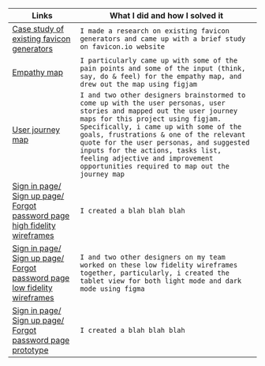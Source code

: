 
| Links                           | What I did and how I solved it                                                                                              |
| ------------------------------ | -------------------------------------------------------------------------------------------------------- |
|  <a href="https://docs.google.com/document/d/1J7jvr_cC2xHMY3fqC1iIx4ISejJeYngvs3YTUyIvJDg/edit?usp=sharing" target="_blank">Case study of existing favicon generators </a>    | `I made a research on existing favicon generators and came up with a brief study on favicon.io website`                       
|  <a href="https://www.figma.com/file/Z57h49rlRcBq3VTFUiPWKU/EMPATHY-MAP-TEAM-61?node-id=0%3A1" target="_blank">Empathy map </a>    | `I particularly came up with some of the pain points and some of the input (think, say, do & feel) for the empathy map, and drew out the map using figjam`  
|  <a href="https://www.figma.com/file/xluCIzUNDGtsdNn3EAfwdF/USER-JOURNEY-MAP-TEAM_61?node-id=0%3A1" target="_blank">User journey map </a>    | `I and two other designers brainstormed to come up with the user personas, user stories and mapped out the user journey maps for this project using figjam. Specifically, i came up with some of the goals, frustrations & one of the relevant quote for the user personas, and suggested inputs for the actions, tasks list, feeling adjective and improvement opportunities required to map out the journey map`  
|  <a href="https://www.figma.com/file/7ROIRXkH1vczk64DN2bOr1/Sign-in-page%2F-Sign-up-page-%2F-Forgot-password-page-(HIFI)?node-id=0%3A1" target="_blank">Sign in page/ Sign up page/ Forgot password page high fidelity wireframes </a>    | `I created a blah blah blah`  
|  <a href="https://docs.google.com/document/d/1J7jvr_cC2xHMY3fqC1iIx4ISejJeYngvs3YTUyIvJDg/edit?usp=sharing" target="_blank">Sign in page/ Sign up page/ Forgot password page low fidelity wireframes </a>    | `I and two other designers on my team worked on these low fidelity wireframes together, particularly, i created the tablet view for both light mode and dark mode using figma`  
|  <a href="https://docs.google.com/document/d/1J7jvr_cC2xHMY3fqC1iIx4ISejJeYngvs3YTUyIvJDg/edit?usp=sharing" target="_blank">Sign in page/ Sign up page/ Forgot password page prototype </a>    | `I created a blah blah blah`  
